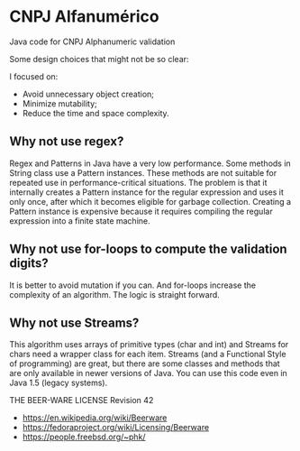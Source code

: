 # CNPJ Alfanumérico

Java code for CNPJ Alphanumeric validation

Some design choices that might not be so clear:

I focused on:
 - Avoid unnecessary object creation;
 - Minimize mutability;
 - Reduce the time and space complexity.

## Why not use regex?
Regex and Patterns in Java have a very low performance.
Some methods in String class use a Pattern instances.
These methods are not suitable for repeated use in performance-critical situations.
The problem is that it internally creates a Pattern instance for the regular expression and uses it only once, after which it becomes eligible for garbage collection.
Creating a Pattern instance is expensive because it requires compiling the regular expression into a finite state machine.

## Why not use for-loops to compute the validation digits?
It is better to avoid mutation if you can.
And for-loops increase the complexity of an algorithm.
The logic is straight forward.

## Why not use Streams?
This algorithm uses arrays of primitive types (char and int) and Streams for chars need a wrapper class for each item.
Streams (and a Functional Style of programming) are great, but there are some classes and methods that are only available in newer versions of Java.
You can use this code even in Java 1.5 (legacy systems).

THE BEER-WARE LICENSE Revision 42
 - https://en.wikipedia.org/wiki/Beerware
 - https://fedoraproject.org/wiki/Licensing/Beerware
 - https://people.freebsd.org/~phk/